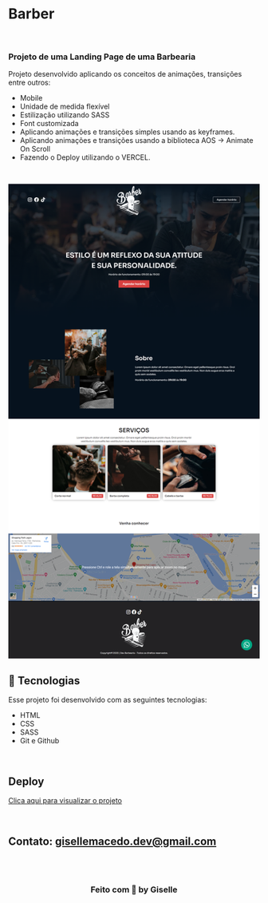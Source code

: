 # Barber

<br/>


### Projeto de uma Landing Page de uma Barbearia

Projeto desenvolvido aplicando os conceitos de animações, transições entre outros:
- Mobile
- Unidade de medida flexível
- Estilização utilizando SASS
- Font customizada
- Aplicando animações e transições simples usando as keyframes.
- Aplicando animações e transições usando a biblioteca AOS -> Animate On Scroll
- Fazendo o Deploy utilizando o VERCEL.


<br/>

  ![preview](./assets/Barber.png)


## 🚀 Tecnologias

Esse projeto foi desenvolvido com as seguintes tecnologias:

- HTML
- CSS
- SASS
- Git e Github

<br/>

## Deploy

<a href="https://barber-six-mu.vercel.app/" target="_blank">Clica aqui para visualizar o projeto</a>

<br/>

## Contato: gisellemacedo.dev@gmail.com

<br/>
<br/>



<h3 align="center">Feito com 💜 by Giselle</h3>
